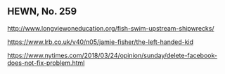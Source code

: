 ## HEWN, No. 259

http://www.longviewoneducation.org/fish-swim-upstream-shipwrecks/

https://www.lrb.co.uk/v40/n05/jamie-fisher/the-left-handed-kid

https://www.nytimes.com/2018/03/24/opinion/sunday/delete-facebook-does-not-fix-problem.html
